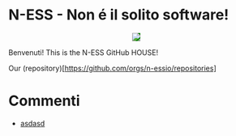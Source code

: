 # N-ESS - Non é il solito software!

<p align="center">
  <img src="https://n-ess.io/ness/img/logo.png" style="background-color: green;">
</p>

Benvenuti! This is the N-ESS GitHub HOUSE! 

Our (repository)[https://github.com/orgs/n-essio/repositories] 


# Commenti
<!-- BLOG-POST-LIST:START -->
- [asdasd](https://github.com/n-essio/.github/issues/1)
<!-- BLOG-POST-LIST:END -->
